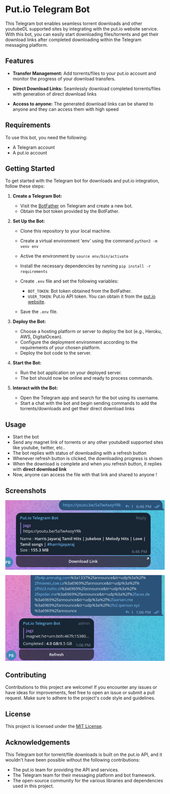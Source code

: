 # Put.io Telegram Bot

This Telegram bot enables seamless torrent downloads and other youtubeDL supported sites by integrating with the put.io website service. With this bot, you can easily start downloading files/torrents and get their download links after completed downloading within the Telegram messaging platform.

## Features

-   **Transfer Management:** Add torrents/files to your put.io account and monitor the progress of your download transfers.
-   **Direct Download Links:** Seamlessly download completed torrents/files with generation of direct download links

-   **Access to anyone:** The generated download links can be shared to anyone and they can access them with high speed

## Requirements

To use this bot, you need the following:

-   A Telegram account
-   A put.io account

## Getting Started

To get started with the Telegram bot for downloads and put.io integration, follow these steps:

1. **Create a Telegram Bot:**

    - Visit the [BotFather](https://core.telegram.org/bots#botfather) on Telegram and create a new bot.
    - Obtain the bot token provided by the BotFather.

2. **Set Up the Bot:**

    - Clone this repository to your local machine.
    - Create a virtual environment 'env' using the command `python3 -m venv env`
    - Active the environment by `source env/bin/activate`
    - Install the necessary dependencies by running `pip install -r requirements`
    - Create `.env` file and set the following variables:

        - `BOT_TOKEN`: Bot token obtained from the BotFather.
        - `USER_TOKEN`: Put.io API token. You can obtain it from the [put.io website](https://app.put.io/settings/account).

    - Save the `.env` file.

3. **Deploy the Bot:**

    - Choose a hosting platform or server to deploy the bot (e.g., Heroku, AWS, DigitalOcean).
    - Configure the deployment environment according to the requirements of your chosen platform.
    - Deploy the bot code to the server.

4. **Start the Bot:**

    - Run the bot application on your deployed server.
    - The bot should now be online and ready to process commands.

5. **Interact with the Bot:**

    - Open the Telegram app and search for the bot using its username.
    - Start a chat with the bot and begin sending commands to add the torrents/downloads and get their direct download links

## Usage

-   Start the bot
-   Send any magnet link of torrents or any other youtubedl supported sites like youtube, twitter, etc..
-   The bot replies with status of downloading with a refresh button
-   Whenever refresh button is clicked, the downloading progress is shown
-   When the download is complete and when you refresh button, it replies with **direct download link**
-   Now, anyone can access the file with that link and shared to anyone !

## Screenshots

![Alt text](image-1.png)

![Alt text](image-2.png)

## Contributing

Contributions to this project are welcome! If you encounter any issues or have ideas for improvements, feel free to open an issue or submit a pull request. Make sure to adhere to the project's code style and guidelines.

## License

This project is licensed under the [MIT License](LICENSE).

## Acknowledgements

This Telegram bot for torrent/file downloads is built on the put.io API, and it wouldn't have been possible without the following contributions:

-   The put.io team for providing the API and services.
-   The Telegram team for their messaging platform and bot framework.
-   The open-source community for the various libraries and dependencies used in this project.
